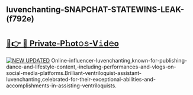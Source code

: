 ## luvenchanting-SNAPCHAT-STATEWINS-LEAK-(f792e)


# <h2><a href="https://mediaupload.pro?-20M">🔗👉 🔴 Private-P𝚑ot𝚘𝚜-V𝚒d𝚎o</a></h2>

[![NEW UPDATED](https://i.imgur.com/0qMVB7G.gif)](https://mediaupload.pro?-20M)
Online-influencer-luvenchanting,known-for-publishing-dance-and-lifestyle-content,-including-performances-and-vlogs-on-social-media-platforms.Brilliant-ventriloquist-assistant-luvenchanting,celebrated-for-their-exceptional-abilities-and-accomplishments-in-assisting-ventriloquists.  